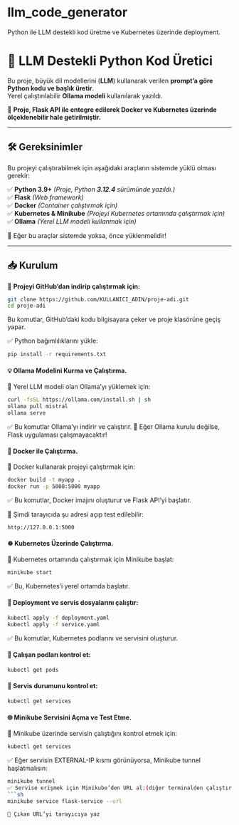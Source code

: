 # llm_code_generator
Python ile LLM destekli kod üretme ve Kubernetes üzerinde deployment.

# 🚀 LLM Destekli Python Kod Üretici  

Bu proje, büyük dil modellerini (**LLM**) kullanarak verilen **prompt’a göre Python kodu ve başlık üretir**.  
Yerel çalıştırılabilir **Ollama modeli** kullanılarak yazıldı.

🚀 **Proje, Flask API ile entegre edilerek Docker ve Kubernetes üzerinde ölçeklenebilir hale getirilmiştir.**  

---

## **🛠 Gereksinimler**  
Bu projeyi çalıştırabilmek için aşağıdaki araçların sistemde yüklü olması gerekir:  

✅ **Python 3.9+** _(Proje, Python **3.12.4** sürümünde yazıldı.)_  
✅ **Flask** _(Web framework)_  
✅ **Docker** _(Container çalıştırmak için)_  
✅ **Kubernetes & Minikube** _(Projeyi Kubernetes ortamında çalıştırmak için)_  
✅ **Ollama** _(Yerel LLM modeli kullanmak için)_  

📌 Eğer bu araçlar sistemde yoksa, önce yüklenmelidir!  

---

## **📥 Kurulum**  
📌 **Projeyi GitHub’dan indirip çalıştırmak için:**  

```sh
git clone https://github.com/KULLANICI_ADIN/proje-adi.git
cd proje-adi
```

Bu komutlar, GitHub’daki kodu bilgisayara çeker ve proje klasörüne geçiş yapar.

✅ Python bağımlılıklarını yükle:
```sh
pip install -r requirements.txt
```

#### 💡 Ollama Modelini Kurma ve Çalıştırma.  
📌 Yerel LLM modeli olan Ollama’yı yüklemek için:

```sh
curl -fsSL https://ollama.com/install.sh | sh
ollama pull mistral
ollama serve
```

✅ Bu komutlar Ollama’yı indirir ve çalıştırır.
📌 Eğer Ollama kurulu değilse, Flask uygulaması çalışmayacaktır!

#### 🐳 Docker ile Çalıştırma.  
📌 Docker kullanarak projeyi çalıştırmak için:

```sh
docker build -t myapp .
docker run -p 5000:5000 myapp
```
✅ Bu komutlar, Docker imajını oluşturur ve Flask API’yi başlatır.



🚀 Şimdi tarayıcıda şu adresi açıp test edilebilir:
```sh
http://127.0.0.1:5000
```

#### ☸️ Kubernetes Üzerinde Çalıştırma.  
📌 Kubernetes ortamında çalıştırmak için Minikube başlat:
```sh
minikube start
```

✅ Bu, Kubernetes’i yerel ortamda başlatır.

#### 📌 Deployment ve servis dosyalarını çalıştır:
```sh
kubectl apply -f deployment.yaml
kubectl apply -f service.yaml
```

✅ Bu komutlar, Kubernetes podlarını ve servisini oluşturur.

#### 📌 Çalışan podları kontrol et:
```sh
kubectl get pods
```

#### 📌 Servis durumunu kontrol et:
```sh
kubectl get services
```

#### 🌐 Minikube Servisini Açma ve Test Etme.  

📌 Minikube üzerinde servisin çalıştığını kontrol etmek için:
```sh
kubectl get services
```

✅ Eğer servisin EXTERNAL-IP kısmı <pending> görünüyorsa, Minikube tunnel başlatmalısın:
```sh
minikube tunnel
✅ Servise erişmek için Minikube’den URL al:(diğer terminalden çalıştırılır.)
```sh
minikube service flask-service --url

🚀 Çıkan URL’yi tarayıcıya yaz
